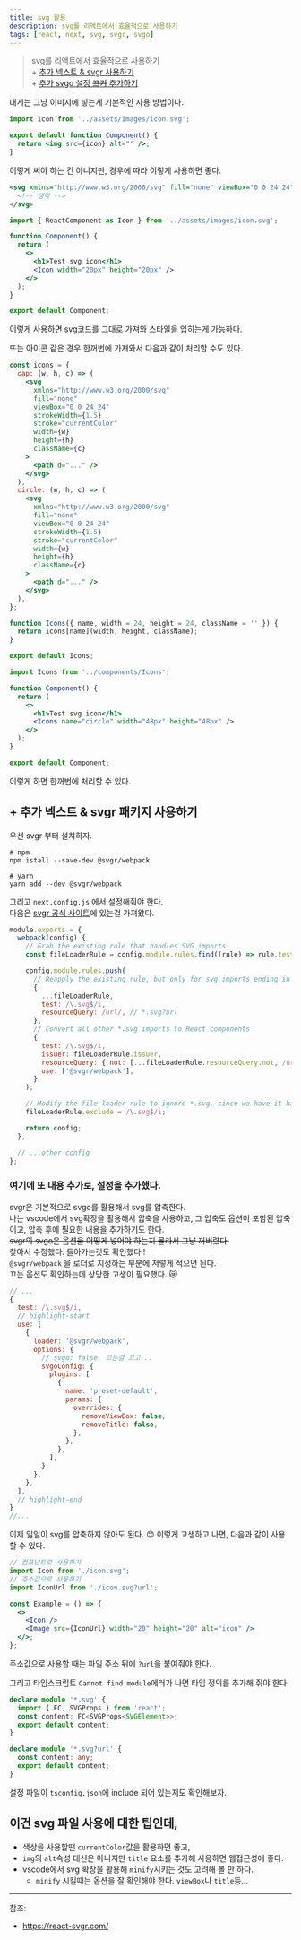 ```yaml
---
title: svg 활용
description: svg를 리액트에서 효율적으로 사용하기
tags: [react, next, svg, svgr, svgo]
---
```


> svg를 리액트에서 효율적으로 사용하기  
> \+ [추가 넥스트 & svgr 사용하기](#-추가-넥스트--svgr-패키지-사용하기)  
> \+ [추가 svgo 설정 ~~끄기~~ 추가하기](#여기에-또-내용-추가로-설정을-추가했다)

대게는 그냥 이미지에 넣는게 기본적인 사용 방법이다.

```jsx
import icon from '../assets/images/icon.svg';

export default function Component() {
  return <img src={icon} alt="" />;
}
```

이렇게 써야 하는 건 아니지만, 경우에 따라 이렇게 사용하면 좋다.

```xml title="icon.svg"
<svg xmlns="http://www.w3.org/2000/svg" fill="none" viewBox="0 0 24 24" stroke-width="1.5" stroke="currentColor">
  <!-- 생략 -->
</svg>
```

```jsx title="Component.jsx"
import { ReactComponent as Icon } from '../assets/images/icon.svg';

function Component() {
  return (
    <>
      <h1>Test svg icon</h1>
      <Icon width="20px" height="20px" />
    </>
  );
}

export default Component;
```

이렇게 사용하면 svg코드를 그대로 가져와 스타일을 입히는게 가능하다.

또는 아이콘 같은 경우 한꺼번에 가져와서 다음과 같이 처리할 수도 있다.

```jsx title="Icons.jsx"
const icons = {
  cap: (w, h, c) => (
    <svg
      xmlns="http://www.w3.org/2000/svg"
      fill="none"
      viewBox="0 0 24 24"
      strokeWidth={1.5}
      stroke="currentColor"
      width={w}
      height={h}
      className={c}
    >
      <path d="..." />
    </svg>
  ),
  circle: (w, h, c) => (
    <svg
      xmlns="http://www.w3.org/2000/svg"
      fill="none"
      viewBox="0 0 24 24"
      strokeWidth={1.5}
      stroke="currentColor"
      width={w}
      height={h}
      className={c}
    >
      <path d="..." />
    </svg>
  ),
};

function Icons({ name, width = 24, height = 24, className = '' }) {
  return icons[name](width, height, className);
}

export default Icons;
```

```jsx title="Component.jsx"
import Icons from '../components/Icons';

function Component() {
  return (
    <>
      <h1>Test svg icon</h1>
      <Icons name="circle" width="48px" height="48px" />
    </>
  );
}

export default Component;
```

이렇게 하면 한꺼번에 처리할 수 있다.

## + 추가 넥스트 & svgr 패키지 사용하기

우선 svgr 부터 설치하자.

```shell
# npm
npm istall --save-dev @svgr/webpack

# yarn
yarn add --dev @svgr/webpack
```

그리고 `next.config.js` 에서 설정해줘야 한다.  
다음은 [svgr 공식 사이트](https://react-svgr.com/docs/next/)에 있는걸 가져왔다.

```js title="next.config.js"
module.exports = {
  webpack(config) {
    // Grab the existing rule that handles SVG imports
    const fileLoaderRule = config.module.rules.find((rule) => rule.test?.test?.('.svg'));

    config.module.rules.push(
      // Reapply the existing rule, but only for svg imports ending in ?url
      {
        ...fileLoaderRule,
        test: /\.svg$/i,
        resourceQuery: /url/, // *.svg?url
      },
      // Convert all other *.svg imports to React components
      {
        test: /\.svg$/i,
        issuer: fileLoaderRule.issuer,
        resourceQuery: { not: [...fileLoaderRule.resourceQuery.not, /url/] }, // exclude if *.svg?url
        use: ['@svgr/webpack'],
      }
    );

    // Modify the file loader rule to ignore *.svg, since we have it handled now.
    fileLoaderRule.exclude = /\.svg$/i;

    return config;
  },

  // ...other config
};
```

### 여기에 또 내용 추가로, 설정을 추가했다.

svgr은 기본적으로 svgo를 활용해서 svg를 압축한다.  
나는 vscode에서 svg확장을 활용해서 압축을 사용하고, 그 압축도 옵션이 포함된 압축이고, 압축 후에 필요한 내용을 추가하기도 한다.  
~~svgr의 svgo은 옵션을 어떻게 넣어야 하는지 몰라서 그냥 꺼버렸다.~~  
찾아서 수정했다. 돌아가는것도 확인했다!!  
`@svgr/webpack` 을 로더로 지정하는 부분에 저렇게 적으면 된다.  
끄는 옵션도 확인하는데 상당한 고생이 필요했다. 😿

```js title="next.config.js"
// ...
{
  test: /\.svg$/i,
  // highlight-start
  use: [
    {
      loader: '@svgr/webpack',
      options: {
        // svgo: false, 끄는걸 끄고...
        svgoConfig: {
          plugins: [
            {
              name: 'preset-default',
              params: {
                overrides: {
                  removeViewBox: false,
                  removeTitle: false,
                },
              },
            },
          ],
        },
      },
    },
  ],
  // highlight-end
}
//...
```

이제 일일이 svg를 압축하지 않아도 된다. 😊
이렇게 고생하고 나면, 다음과 같이 사용할 수 있다.

```jsx
// 컴포넌트로 사용하기
import Icon from './icon.svg';
// 주소값으로 사용하기
import IconUrl from './icon.svg?url';

const Example = () => {
  <>
    <Icon />
    <Image src={IconUrl} width="20" height="20" alt="icon" />
  </>;
};
```

주소값으로 사용할 때는 파일 주소 뒤에 `?url`을 붙여줘야 한다.

그리고 타입스크립트 `Cannot find module`에러가 나면 타입 정의를 추가해 줘야 한다.

```ts title="svgr.d.ts"
declare module '*.svg' {
  import { FC, SVGProps } from 'react';
  const content: FC<SVGProps<SVGElement>>;
  export default content;
}

declare module '*.svg?url' {
  const content: any;
  export default content;
}
```

설정 파일이 `tsconfig.json`에 include 되어 있는지도 확인해보자.

## 이건 svg 파일 사용에 대한 팁인데,

- 색상을 사용할땐 `currentColor`값을 활용하면 좋고,
- `img`의 `alt`속성 대신은 아니지만 `title` 요소를 추가해 사용하면 웹접근성에 좋다.
- vscode에서 svg 확장을 활용해 `minify`시키는 것도 고려해 볼 만 하다.
  - `minify` 시킬때는 옵션을 잘 확인해야 한다. `viewBox`나 `title`등...

---

참조:

- https://react-svgr.com/
